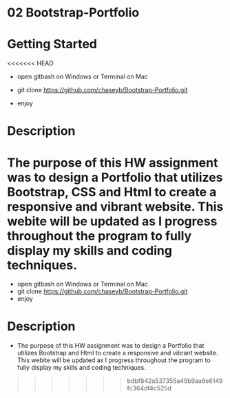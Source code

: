 # 02 Bootstrap-Portfolio

# Getting Started

<<<<<<< HEAD
* open gitbash on Windows or Terminal on Mac
   
* git clone https://github.com/chaseyb/Bootstrap-Portfolio.git

* enjoy

# Description

The purpose of this HW assignment was to design a Portfolio that utilizes Bootstrap, CSS and Html to create a responsive and vibrant website. This webite will be updated as I progress throughout the program to fully display my skills and coding techniques.
=======
  * open gitbash on Windows or Terminal on Mac
  * git clone https://github.com/chaseyb/Bootstrap-Portfolio.git
  * enjoy
  
# Description

  * The purpose of this HW assignment was to design a Portfolio that utilizes Bootstrap and Html to create a responsive and   vibrant website. This webite will be updated as I progress throughout the program to fully display my skills and coding techniques. 
>>>>>>> bdbf842a537355a45b9aa6e6149fc364df4c525d
